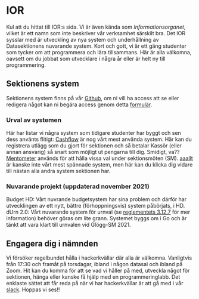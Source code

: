 # IOR

Kul att du hittat till IOR:s sida. Vi är även kända som _Informationsorganet_, vilket är ett namn som inte beskriver vår verksamhet särskilt bra. Det IOR sysslar med är utveckling av nya system och underhållning av Datasektionens nuvarande system. Kort och gott, vi är ett gäng studenter som tycker om att programmera och lära tillsammans. Här är alla välkomna, oavsett om du jobbat som utvecklare i några år eller är helt ny till programmering.

## Sektionens system

Sektionens system finns på vår [Github](https://dsekt.se/github-link-website), om ni vill ha access att se eller redigera något kan ni begära access genom detta [formulär](https://dsekt.se/github-access).

### Urval av systemen

Här har listar vi några system som tidigare studenter har byggt och sen dess använts flitigt:
[Cashflow](https://cashflow.datasektionen.se) är nog vårt mest använda system. Här kan du registrera utlägg som du gjort för sektionen och så betalar Kassör (eller annan ansvarig) så snart som möjligt ut pengarna till dig. Smidigt, va??
[Mentometer](https://mentometer.datasektionen.se) används för att hålla vissa val under sektionsmöten (SM).
[aaallt](https://aaallt.datasektionen.se/) är kanske inte vårt mest spännade system, men här kan du klicka dig vidare till nästan alla andra system sektionen har.

### Nuvarande projekt (uppdaterad november 2021)

Budget HD: Vårt nuvrande budgetsystem har sina problem och därför har utvecklingen av ett nytt, bättre (förhoppningsvis) system påbörjats, i HD.
dUrn 2.0: Vårt nuvarande system för urnval (se [reglementets 3.12.7](https://styrdokument.datasektionen.se/reglemente#3-12-6-sekretess) för mer information) behöver göras om lite grann. Systemet byggs om i Go och är tänkt att vara klart till urnvalen vid Glögg-SM 2021.

## Engagera dig i nämnden

Vi försöker regelbundet hålla i hackerkvällar där alla är välkomna. Vanligtvis från 17:30 och framåt på torsdagar, ibland i någon datasal och ibland på Zoom. Hit kan du komma för att se vad vi håller på med, utveckla något för sektionen, hänga eller kanske få hjälp med en programmeringlabb. Det enklaste sättet att får reda på när vi har hackerkvällar är att gå med i vår [slack](https://ior.slack.se). Hoppas vi ses!!
